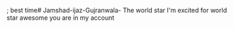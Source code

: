 ; best time# Jamshad-ijaz-Gujranwala-
The world star 
I'm excited for world star awesome you are in my account 
